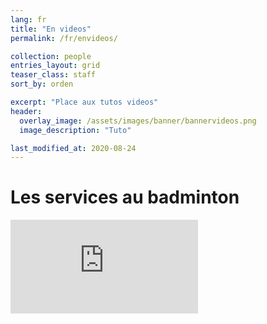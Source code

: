 ```yaml
---
lang: fr
title: "En videos"
permalink: /fr/envideos/

collection: people
entries_layout: grid
teaser_class: staff
sort_by: orden 

excerpt: "Place aux tutos videos"
header:
  overlay_image: /assets/images/banner/bannervideos.png
  image_description: "Tuto"

last_modified_at: 2020-08-24
---
```


Les services au badminton
==========================


<div class="responsive-video-container">

  <iframe src="https://www.youtube-nocookie.com/embed/xcRPJ7Rhzlw" frameborder="0" allowfullscreen=""></iframe>

</div>



